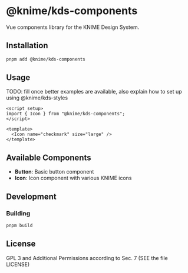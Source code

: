 # @knime/kds-components

Vue components library for the KNIME Design System.

## Installation

```bash
pnpm add @knime/kds-components
```

## Usage

TODO: fill once better examples are available, also explain how to set up using @knime/kds-styles

```vue
<script setup>
import { Icon } from "@knime/kds-components";
</script>

<template>
  <Icon name="checkmark" size="large" />
</template>
```

## Available Components

- **Button**: Basic button component
- **Icon**: Icon component with various KNIME icons

## Development

### Building

```bash
pnpm build
```

## License

GPL 3 and Additional Permissions according to Sec. 7 (SEE the file LICENSE)
